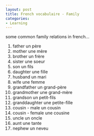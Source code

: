 ```yaml
---
layout: post
title: French vocabulaire - Family
categories:
- Learning
---
```



some common family relations in french...

1. father un père
2. mother une mère
3. brother un frère
4. sister une soeur
5. son un fils
6. daughter une fille
7. husband un mari
8. wife une femme
9. grandfather un grand-père
10. grandmother une grand-mère
11. grandson un petit-fils
12. granddaughter une petite-fille
13. cousin - male un cousin
14. cousin - female une cousine
15. uncle un oncle
16. aunt une tante
17. nephew un neveu
